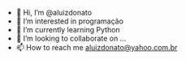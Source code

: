 - 👋 Hi, I’m @aluizdonato
- 👀 I’m interested in programação 
- 🌱 I’m currently learning Python
- 💞️ I’m looking to collaborate on ...
- 📫 How to reach me aluizdonato@yahoo.com.br

<!---
aluizdonato/aluizdonato is a ✨ special ✨ repository because its `README.md` (this file) appears on your GitHub profile.
You can click the Preview link to take a look at your changes.
--->
